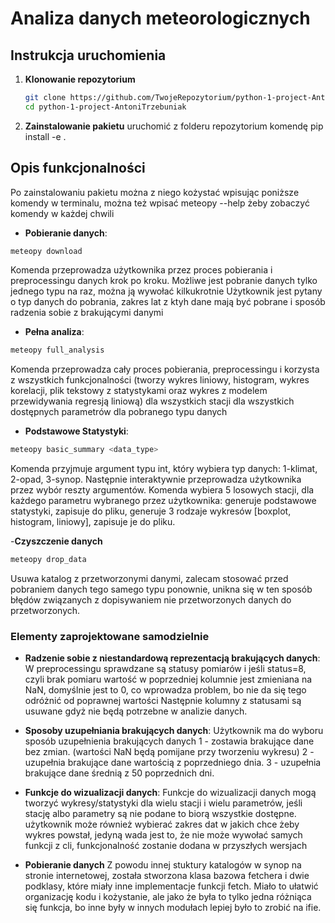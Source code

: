 # Analiza danych meteorologicznych
## Instrukcja uruchomienia

1. **Klonowanie repozytorium**
    ```bash
    git clone https://github.com/TwojeRepozytorium/python-1-project-AntoniTrzebuniak.git
    cd python-1-project-AntoniTrzebuniak
    ```

2. **Zainstalowanie pakietu**
uruchomić z folderu repozytorium komendę pip install -e .


## Opis funkcjonalności

Po zainstalowaniu pakietu można z niego kożystać wpisując poniższe komendy w terminalu, można też wpisać meteopy --help żeby zobaczyć komendy w każdej chwili

- **Pobieranie danych**: 
```bash 
meteopy download 
```
Komenda przeprowadza użytkownika przez proces pobierania i preprocessingu danych krok po kroku.
Możliwe jest pobranie danych tylko jednego typu na raz, można ją wywołać kilkukrotnie
Użytkownik jest pytany o typ danych do pobrania, zakres lat z ktyh dane mają być pobrane i sposób radzenia sobie z brakującymi danymi
- **Pełna analiza**:
```bash
meteopy full_analysis
```
Komenda przeprowadza cały proces pobierania, preprocessingu i korzysta z wszystkich funkcjonalności (tworzy wykres liniowy, histogram, wykres korelacji, plik tekstowy z statystykami oraz wykres z modelem przewidywania regresją liniową) dla wszystkich stacji dla wszystkich dostępnych parametrów dla pobranego typu danych

- **Podstawowe Statystyki**:
```bash
meteopy basic_summary <data_type>
```
Komenda przyjmuje argument typu int, który wybiera typ danych: 1-klimat, 2-opad, 3-synop. Następnie interaktywnie przeprowadza użytkownika przez wybór reszty argumentów.
Komenda wybiera 5 losowych stacji, dla każdego parametru wybranego przez użytkownika: generuje podstawowe statystyki, zapisuje do pliku, generuje 3 rodzaje wykresów [boxplot, histogram, liniowy], zapisuje je do pliku.

-**Czyszczenie danych**
```bash
meteopy drop_data
```
Usuwa katalog z przetworzonymi danymi, zalecam stosować przed pobraniem danych tego samego typu ponownie, unikna się w ten sposób błędów związanych z dopisywaniem nie przetworzonych danych do przetworzonych.

### Elementy zaprojektowane samodzielnie


- **Radzenie sobie z niestandardową reprezentacją brakujących danych**:
W preprocessingu sprawdzane są statusy pomiarów i jeśli status=8, czyli brak pomiaru wartość w poprzedniej kolumnie jest zmieniana na NaN, domyślnie jest to 0, co wprowadza problem, bo nie da się tego odróżnić od poprawnej wartości
Następnie kolumny z statusami są usuwane gdyż nie będą potrzebne w analizie danych.

- **Sposoby uzupełniania brakujących danych**: 
Użytkownik ma do wyboru sposób uzupełnienia brakujących danych
    1 - zostawia brakujące dane bez zmian. (wartości NaN będą pomijane przy tworzeniu wykresu)
    2 - uzupełnia brakujące dane wartością z poprzedniego dnia.
    3 - uzupełnia brakujące dane średnią z 50 poprzednich dni.

- **Funkcje do wizualizacji danych**:
Funkcje do wizualizacji danych mogą tworzyć wykresy/statystyki dla wielu stacji i wielu parametrów, jeśli stację albo parametry są nie podane to biorą wszystkie dostępne. użytkownik może również wybierać zakres dat w jakich chce żeby wykres powstał, jedyną wada jest to, że nie może wywołać samych funkcji z cli, funkcjonalność zostanie dodana w przyszłych wersjach

- **Pobieranie danych**
Z powodu innej stuktury katalogów w synop na stronie internetowej, została stworzona klasa bazowa fetchera i dwie podklasy, które miały inne implementacje funkcji fetch. Miało to ułatwić organizację kodu i kożystanie, ale jako że była to tylko jedna różniąca się funkcja, bo inne były w innych modułach lepiej było to zrobić na ifie.